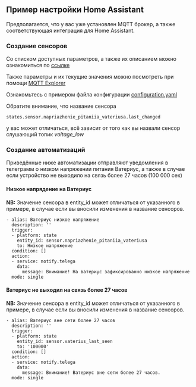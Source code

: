 ## Пример настройки Home Assistant

Предполагается, что у вас уже установлен MQTT брокер, а также соответствующая интеграция для Home Assistant.

### Создание сенсоров
Со списком доступных параметров, а также их описанием можно ознакомиться по [ссылке](https://github.com/dontsovcmc/waterius/blob/master/Export.md)

Также параметры и их текущие значения можно посмотреть при помощи [MQTT Explorer](http://mqtt-explorer.com/)



Ознакомьтесь с примером файла конфигурации [configuration.yaml](homeassistant.configuration.yaml)

Обратите внимание, что название сенсора 
```
states.sensor.napriazhenie_pitaniia_vateriusa.last_changed
```
у вас может отличаться, всё зависит от того как вы назвали сенсор слушающий топик *voltage_low*


### Создание автоматизаций

Приведённые ниже автоматизации отправляют уведомления в телеграмм о низком напряжении питания Ватериус, а также в случае если устройство не выходило на связь более 27 часов (100 000 сек) 

#### Низкое напрядение на Ватериус

**NB:** Значение сенсора в entity_id может отличаться от указанного в примере, в случае если вы вносили изменения в название сенсоров. 

```
- alias: Ватериус низкое напряжение
  description: ''
  trigger:
  - platform: state
    entity_id: sensor.napriazhenie_pitaniia_vateriusa
    to: Низкое напряжение
  condition: []
  action:
  - service: notify.telega
    data:
      message: Внимание! На ватериус зафиксированно низкое напряжение
  mode: single
```


#### Ватериус не выходил на связь более 27 часов

**NB:** Значение сенсора в entity_id может отличаться от указанного в примере, в случае если вы вносили изменения в название сенсоров. 
```
- alias: Ватериус вне сети более 27 часов
  description: ''
  trigger:
  - platform: state
    entity_id: sensor.vaterius_last_seen
    to: '100000'
  condition: []
  action:
  - service: notify.telega
    data:
      message: Внимание! Ватериус вне сети более 27 часов.
  mode: single
```
